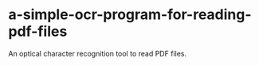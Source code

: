 # a-simple-ocr-program-for-reading-pdf-files
An optical character recognition tool to read PDF files.
